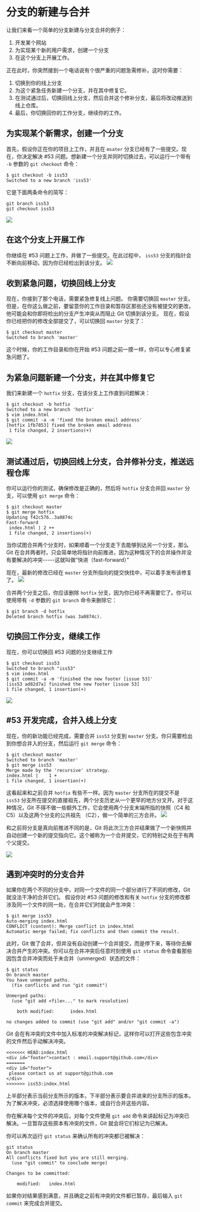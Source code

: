 # 分支的新建与合并

让我们来看一个简单的分支新建与分支合并的例子：

1. 开发某个网站
2. 为实现某个新的用户需求，创建一个分支
3. 在这个分支上开展工作。

正在此时，你突然接到一个电话说有个很严重的问题急需修补。这时你需要：

1. 切换到你的线上分支
2. 为这个紧急任务新建一个分支，并在其中修复它。
3. 在测试通过后，切换回线上分支，然后合并这个修补分支，最后将改动推送到线上仓库。
4. 最后，你切换回你的工作分支，继续你的工作。

## 为实现某个新需求，创建一个分支

首先，假设你正在你的项目上工作，并且在 ```msater``` 分支已经有了一些提交。现在，你决定解决 #53 问题。想新建一个分支并同时切换过去，可以运行一个带有 ```-b``` 参数的 ```git checkout``` 命令：

```
$ git checkout -b iss53
Switched to a new branch 'iss53'
```

它是下面两条命令的简写：

```
git branch iss53
git checkout iss53
```

![](创建一个新分支指针.png)

## 在这个分支上开展工作

你继续在 #53 问题上工作，并做了一些提交。在此过程中， ```iss53``` 分支的指针会不断向前移动，因为你已经检出到该分支。
![](在iss53分支上提交.png)

## 收到紧急问题，切换回线上分支

现在，你接到了那个电话，需要紧急修复线上问题。
你需要切换回 ```master``` 分支。但是，在你这么做之前，要留意你的工作目录和暂存区那些还没有被提交的更改，他可能会和你即将检出的分支产生冲突从而阻止 Git 切换到该分支。
现在，假设你已经把你的修改全部提交了，可以切换回 ```master``` 分支了：

```
$ git checkout master
Switched to branch 'master'
```

这个时候，你的工作目录和你在开始 #53 问题之前一摸一样，你可以专心修复紧急问题了。

## 为紧急问题新建一个分支，并在其中修复它

我们来新建一个 ```hotfix``` 分支，在该分支上工作直到问题解决：

```
$ git checkout -b hotfix
Switched to a new branch 'hotfix'
$ vim index.html
$ git commit -a -m 'fixed the broken email address'
[hotfix 1fb7853] fixed the broken email address
 1 file changed, 2 insertions(+)
 ```

![](创建hotfix分支并在此提交.png)

## 测试通过后，切换回线上分支，合并修补分支，推送远程仓库

你可以运行你的测试，确保修改是正确的，然后将 ```hotfix``` 分支合并回 ```master``` 分支，可以使用 ```git merge``` 命令：

```
$ git checkout master
$ git merge hotfix
Updating f42c576..3a0874c
Fast-forward
 index.html | 2 ++
 1 file changed, 2 insertions(+)
```

当你试图合并两个分支时，如果顺着一个分支走下去能够到达另一个分支，那么 Git 在合并两者时，只会简单地将指针向前推进，因为这种情况下的合并操作并没有要解决的冲突-----这就叫做”快进（fast-forward）”

现在，最新的修改已经在 ```master``` 分支所指向的提交快找中，可以着手发布该修复了。
![](maste被快进到hotfix.png)

合并两个分支之后，你应该删除 ```hotfix``` 分支，因为你已经不再需要它了。你可以使用带有 ```-d``` 参数的 ```git branch``` 命令来删除它：

```
$ git branch -d hotfix
Deleted branch hotfix (was 3a0874c).
```

## 切换回工作分支，继续工作

现在，你可以切换回 #53 问题的分支继续工作

```
$ git checkout iss53
Switched to branch "iss53"
$ vim index.html
$ git commit -a -m 'finished the new footer [issue 53]'
[iss53 ad82d7a] finished the new footer [issue 53]
1 file changed, 1 insertion(+)
```

![](切换回iss53分支继续工作.png)

## #53 开发完成，合并入线上分支

现在，你的新功能已经完成，需要合并 ```iss53``` 分支到 ```master``` 分支。你只需要检出到你想合并入的分支，然后运行 ```git merge``` 命令：

```
$ git checkout master
Switched to branch 'master'
$ git merge iss53
Merge made by the 'recursive' strategy.
index.html |    1 +
1 file changed, 1 insertion(+)
```

这看起来和之前合并 ```hotfix``` 有些不一样。因为 ```master``` 分支所在的提交不是 ```iss53``` 分支所在提交的直接祖先，两个分支历史从一个更早的地方分叉开。对于这种情况，Git 不得不做一些额外工作，它会使用两个分支末端所指的快照（C4 和 C5）以及这两个分支的公共祖先 （C2），做一个简单的三方合并。
![](一次三方合并.png)

和之前将分支是真向前推进不同的是，Git 将此次三方合并结果做了一个新快照并自动创建一个新的提交指向它。这个被称为一个合并提交，它的特别之处在于有两个父提交。

![](合并提交.png)

## 遇到冲突时的分支合并

如果你在两个不同的分支中，对同一个文件的同一个部分进行了不同的修改，Git 就没法干净的合并它们。
假设你对 #53 问题的修改和有关 ```hotfix``` 分支的修改都涉及同一个文件的同一处，在合并它们时就会产生冲突：

```
$ git merge iss53
Auto-merging index.html
CONFLICT (content): Merge conflict in index.html
Automatic merge failed; fix conflicts and then commit the result.
```

此时，Git 做了合并，但并没有自动创建一个合并提交，而是停下来，等待你去解决合并产生的冲突。你可以在合并冲突后任意时刻使用 ```git status``` 命令查看那些因包含合并冲突而处于未合并（unmerged）状态的文件：

```
$ git status
On branch master
You have unmerged paths.
  (fix conflicts and run "git commit")

Unmerged paths:
  (use "git add <file>..." to mark resolution)

    both modified:      index.html

no changes added to commit (use "git add" and/or "git commit -a")
```

Git 会在有冲突的文件中加入标准的冲突解决标记，这样你可以打开这些包含冲突的文件然后手动解决冲突。

```
<<<<<<< HEAD:index.html
<div id="footer">contact : email.support@github.com</div>
=======
<div id="footer">
 please contact us at support@github.com
</div>
>>>>>>> iss53:index.html
```

上半部分表示当前分支所示的版本，下半部分表示要合并进来的分支所示的版本。为了解决冲突，必须选择使用哪个版本，或自行合并这些内容。

你在解决每个文件的冲突后，对每个文件使用 ```git add``` 命令来讲起标记为冲突已解决。一旦暂存这些原本有冲突的文件，Git 就会将它们标记为已解决。

你可以再次运行 ```git status``` 来确认所有的冲突都已被解决：

```
git status
On branch master
All conflicts fixed but you are still merging.
  (use "git commit" to conclude merge)

Changes to be committed:

    modified:   index.html
```

如果你对结果感到满意，并且确定之前有冲突的文件都已暂存，最后输入 ```git commit``` 来完成合并提交。
